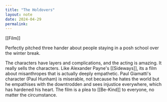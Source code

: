 ```yaml
---
title: "The Holdovers"
layout: note
date: 2024-04-29
permalink:
---
```


[[Film]]

Perfectly pitched three hander about people staying in a posh school over the winter break. 

The characters have layers and complications, and the acting is amazing. It really sells the characters. Like Alexander Payne's [[Sideways]], its a film about misanthropes that is actually deeply empathetic. Paul Giamatti's character (Paul Hunham) is miserable, not because he hates the world but he empathises with the downtrodden and sees injustice everywhere, which has hardened his heart. The film is a plea to [[Be-Kind]] to everyone, no matter the circumstance. 
